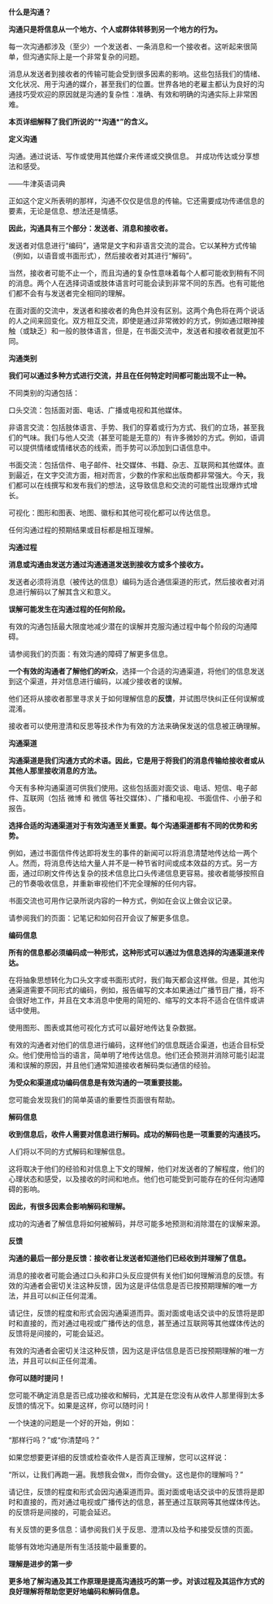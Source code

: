 **什么是沟通？**

**沟通只是将信息从一个地方、个人或群体转移到另一个地方的行为。**

每一次沟通都涉及（至少）一个发送者、一条消息和一个接收者。这听起来很简单，但沟通实际上是一个非常复杂的问题。

消息从发送者到接收者的传输可能会受到很多因素的影响。这些包括我们的情绪、文化状况、用于沟通的媒介，甚至我们的位置。世界各地的老雇主都认为良好的沟通技巧受欢迎的原因就是沟通的复杂性：准确、有效和明确的沟通实际上非常困难。

**本页详细解释了我们所说的“\*沟通\*”的含义。**

 

**定义沟通**

沟通。通过说话、写作或使用其他媒介来传递或交换信息。 并成功传达或分享想法和感受。

——牛津英语词典

正如这个定义所表明的那样，沟通不仅仅是信息的传输。它还需要成功传递信息的要素，无论是信息、想法还是情感。

**因此，沟通具有三个部分：发送者、消息和接收者。**

发送者对信息进行“编码”，通常是文字和非语言交流的混合。它以某种方式传输（例如，以语音或书面形式），然后接收者对其进行“解码”。

当然，接收者可能不止一个，而且沟通的复杂性意味着每个人都可能收到稍有不同的消息。两个人在选择词语或肢体语言时可能会读到非常不同的东西。也有可能他们都不会有与发送者完全相同的理解。

在面对面的交流中，发送者和接收者的角色并没有区别。这两个角色将在两个说话的人之间来回变化。双方相互交流，即使是通过非常微妙的方式，例如通过眼神接触（或缺乏）和一般的肢体语言，但是，在书面交流中，发送者和接收者就更加不同。

 

**沟通类别**

**我们可以通过多种方式进行交流，并且在任何特定时间都可能出现不止一种。**

不同类别的沟通包括：

口头交流：包括面对面、电话、广播或电视和其他媒体。

非语言交流：包括肢体语言、手势、我们的穿着或行为方式、我们的立场，甚至我们的气味。我们与他人交流（甚至可能是无意的）有许多微妙的方式。例如，语调可以提供情绪或情绪状态的线索，而手势可以添加到口语信息中。

书面交流：包括信件、电子邮件、社交媒体、书籍、杂志、互联网和其他媒体。直到最近，在文字交流方面，相对而言，少数的作家和出版商都非常强大。今天，我们都可以在线撰写和发布我们的想法，这导致信息和交流的可能性出现爆炸式增长。

可视化：图形和图表、地图、徽标和其他可视化都可以传达信息。

任何沟通过程的预期结果或目标都是相互理解。

 

 

 

 

**沟通过程**

**消息或沟通由发送方通过沟通通道发送到接收方或多个接收方。**

发送者必须将消息（被传达的信息）编码为适合通信渠道的形式，然后接收者对消息进行解码以了解其含义和意义。

**误解可能发生在沟通过程的任何阶段。**

有效的沟通包括最大限度地减少潜在的误解并克服沟通过程中每个阶段的沟通障碍。

请参阅我们的页面：有效沟通的障碍了解更多信息。

**一个有效的沟通者了解他们的听众**，选择一个合适的沟通渠道，将他们的信息发送到这个渠道，并对信息进行编码，以减少接收者的误解。

他们还将从接收者那里寻求关于如何理解信息的**反馈**，并试图尽快纠正任何误解或混淆。

接收者可以使用澄清和反思等技术作为有效的方法来确保发送的信息被正确理解。

 

**沟通渠道**

**沟通渠道是我们沟通方式的术语。因此，它是用于将我们的消息传输给接收者或从其他人那里接收消息的方法。**

今天有多种沟通渠道可供我们使用。这些包括面对面交谈、电话、短信、电子邮件、互联网（包括 微博 和 微信 等社交媒体）、广播和电视、书面信件、小册子和报告。

**选择合适的沟通渠道对于有效沟通至关重要。每个沟通渠道都有不同的优势和劣势。**

例如，通过书面信件传达即将发生的事件的新闻可以将消息清楚地传达给一两个人。然而，将消息传达给大量人并不是一种节省时间或成本效益的方式。另一方面，通过印刷文件传达复杂的技术信息比口头传递信息更容易。接收者能够按照自己的节奏吸收信息，并重新审视他们不完全理解的任何内容。

书面交流也可用作记录所说内容的一种方式，例如在会议上做会议记录。

请参阅我们的页面：记笔记和如何召开会议了解更多信息。

 

**编码信息**

**所有的信息都必须编码成一种形式，这种形式可以通过为信息选择的沟通渠道来传达。**

在将抽象思想转化为口头文字或书面形式时，我们每天都会这样做。但是，其他沟通渠道需要不同形式的编码，例如，报告编写的文本如果通过广播节目广播，将不会很好地工作，并且在文本消息中使用的简短的、缩写的文本将不适合在信件或讲话中使用。

使用图形、图表或其他可视化方式可以最好地传达复杂数据。

有效的沟通者对他们的信息进行编码，这样他们的信息既适合渠道，也适合目标受众。他们使用恰当的语言，简单明了地传达信息。他们还会预测并消除可能引起混淆和误解的原因，并且他们通常知道接收者解码类似通信的经验。

**为受众和渠道成功编码信息是有效沟通的一项重要技能。**

您可能会发现我们的简单英语的重要性页面很有帮助。

 

**解码信息**

**收到信息后，收件人需要对信息进行解码。成功的解码也是一项重要的沟通技巧。**

人们将以不同的方式解码和理解信息。

这将取决于他们的经验和对信息上下文的理解，他们对发送者的了解程度，他们的心理状态和感受，以及接收的时间和地点。他们也可能受到可能存在的任何沟通障碍的影响。

**因此，有很多因素会影响解码和理解。**

成功的沟通者了解信息将如何被解码，并尽可能多地预测和消除潜在的误解来源。

 

**反馈**

**沟通的最后一部分是反馈：接收者让发送者知道他们已经收到并理解了信息。**

消息的接收者可能会通过口头和非口头反应提供有关他们如何理解消息的反馈。有效的沟通者会密切关注这种反馈，因为这是评估信息是否已按预期理解的唯一方法，并且可以纠正任何混淆。

请记住，反馈的程度和形式会因沟通渠道而异。面对面或电话交谈中的反馈将是即时和直接的，而对通过电视或广播传达的信息，甚至通过互联网等其他媒体传达的反馈将是间接的，可能会延迟。

有效的沟通者会密切关注这种反馈，因为这是评估信息是否已按预期理解的唯一方法，并且可以纠正任何混淆。

 

**你可以随时提问！**

您可能不确定消息是否已成功接收和解码，尤其是在您没有从收件人那里得到太多反馈的情况下。如果是这样，你可以随时问！

一个快速的问题是一个好的开始，例如：

“那样行吗？”或“你清楚吗？”

如果您想要更详细的反馈或检查收件人是否真正理解，您可以这样说：

“所以，让我们再跑一遍。我想我会做x，而你会做y。这也是你的理解吗？”

 

请记住，反馈的程度和形式会因沟通渠道而异。面对面或电话交谈中的反馈将是即时和直接的，而对通过电视或广播传达的信息，甚至通过互联网等其他媒体传达。的反馈将是间接的，可能会延迟。

有关反馈的更多信息：请参阅我们关于反思、澄清以及给予和接受反馈的页面。

能够有效地沟通是所有生活技能中最重要的。

 

**理解是进步的第一步**

**更多地了解沟通及其工作原理是提高沟通技巧的第一步。对该过程及其运作方式的良好理解将帮助您更好地编码和解码信息。**

 

 